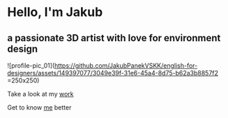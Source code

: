 # **Hello, I'm Jakub**
## a passionate 3D artist with love for environment design
![profile-pic_01](https://github.com/JakubPanekVSKK/english-for-designers/assets/149397077/3049e39f-31e6-45a4-8d75-b62a3b8857f2 =250x250)

Take a look at my [work](portfolio.md)

Get to know [me](about-me.md) better

